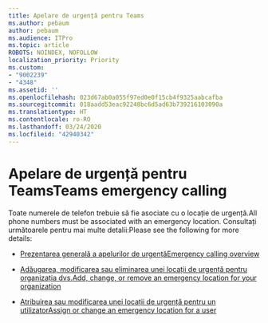 ```yaml
---
title: Apelare de urgență pentru Teams
ms.author: pebaum
author: pebaum
ms.audience: ITPro
ms.topic: article
ROBOTS: NOINDEX, NOFOLLOW
localization_priority: Priority
ms.custom:
- "9002239"
- "4348"
ms.assetid: ''
ms.openlocfilehash: 023d67ab0a055f97ed0e0f15cb4f9325aabcafba
ms.sourcegitcommit: 018aadd53eac92248bc6d5ad63b739216103090a
ms.translationtype: HT
ms.contentlocale: ro-RO
ms.lasthandoff: 03/24/2020
ms.locfileid: "42940342"
---
```

# <a name="teams-emergency-calling"></a><span data-ttu-id="07cf9-102">Apelare de urgență pentru Teams</span><span class="sxs-lookup"><span data-stu-id="07cf9-102">Teams emergency calling</span></span>

<span data-ttu-id="07cf9-103">Toate numerele de telefon trebuie să fie asociate cu o locație de urgență.</span><span class="sxs-lookup"><span data-stu-id="07cf9-103">All phone numbers must be associated with an emergency location.</span></span> <span data-ttu-id="07cf9-104">Consultați următoarele pentru mai multe detalii:</span><span class="sxs-lookup"><span data-stu-id="07cf9-104">Please see the following for more details:</span></span>

- [<span data-ttu-id="07cf9-105">Prezentarea generală a apelurilor de urgență</span><span class="sxs-lookup"><span data-stu-id="07cf9-105">Emergency calling overview</span></span>](https://docs.microsoft.com/MicrosoftTeams/what-are-emergency-locations-addresses-and-call-routing)

- [<span data-ttu-id="07cf9-106">Adăugarea, modificarea sau eliminarea unei locații de urgență pentru organizația dvs.</span><span class="sxs-lookup"><span data-stu-id="07cf9-106">Add, change, or remove an emergency location for your organization</span></span>](https://docs.microsoft.com/MicrosoftTeams/add-change-remove-emergency-location-organization)

- [<span data-ttu-id="07cf9-107">Atribuirea sau modificarea unei locații de urgență pentru un utilizator</span><span class="sxs-lookup"><span data-stu-id="07cf9-107">Assign or change an emergency location for a user</span></span>](https://docs.microsoft.com/MicrosoftTeams/assign-change-emergency-location-user)
